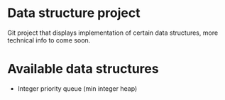 # Data structure project
Git project that displays implementation of certain data structures, more technical info to come soon.

# Available data structures
- Integer priority queue (min integer heap)

